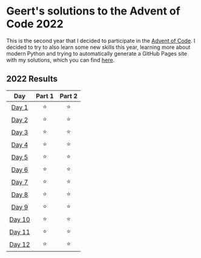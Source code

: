 # Geert's solutions to the Advent of Code 2022

This is the second year that I decided to participate in the [Advent of Code](https://adventofcode.com/). I decided to try to also learn some new skills this year, learning more about modern Python and trying to automatically generate a GitHub Pages site with my solutions, which you can find [here](http://geertlitjens.nl/advent-of-code-2022/).

<!--- advent_readme_stars table --->
## 2022 Results

| Day | Part 1 | Part 2 |
| :---: | :---: | :---: |
| [Day 1](http://geertlitjens.nl/advent-of-code-2021/days/day1.html) | ⭐ | ⭐ |
| [Day 2](http://geertlitjens.nl/advent-of-code-2021/days/day2.html) | ⭐ | ⭐ |
| [Day 3](http://geertlitjens.nl/advent-of-code-2021/days/day3.html) | ⭐ | ⭐ |
| [Day 4](http://geertlitjens.nl/advent-of-code-2021/days/day4.html) | ⭐ | ⭐ |
| [Day 5](http://geertlitjens.nl/advent-of-code-2021/days/day5.html) | ⭐ | ⭐ |
| [Day 6](http://geertlitjens.nl/advent-of-code-2021/days/day6.html) | ⭐ | ⭐ |
| [Day 7](http://geertlitjens.nl/advent-of-code-2021/days/day7.html) | ⭐ | ⭐ |
| [Day 8](http://geertlitjens.nl/advent-of-code-2021/days/day8.html) | ⭐ | ⭐ |
| [Day 9](http://geertlitjens.nl/advent-of-code-2021/days/day9.html) | ⭐ | ⭐ |
| [Day 10](http://geertlitjens.nl/advent-of-code-2021/days/day10.html) | ⭐ | ⭐ |
| [Day 11](http://geertlitjens.nl/advent-of-code-2021/days/day11.html) | ⭐ | ⭐ |
| [Day 12](http://geertlitjens.nl/advent-of-code-2021/days/day12.html) | ⭐ | ⭐ |
<!--- advent_readme_stars table --->
